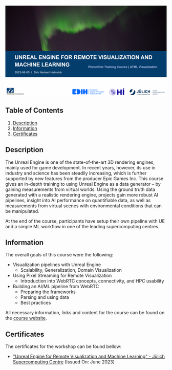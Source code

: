![Course](banner.png)

## Table of Contents
1. [Description](#description)
2. [Information](#information)
3. [Certificates](#certificates)

<a name="descripton"></a>
## Description

The Unreal Engine is one of the state-of-the-art 3D rendering engines, mainly used for game development. In recent years, however, its use in industry and science has been steadily increasing, which is further supported by new features from the producer Epic Games Inc. This course gives an in-depth training to using Unreal Engine as a data generator – by gaining measurements from virtual worlds. Using the ground truth data generated with a realistic rendering engine, projects gain more robust AI pipelines, insight into AI performance on quantifiable data, as well as measurements from virtual scenes with environmental conditions that can be manipulated. 

At the end of the course, participants have setup their own pipeline with UE and a simple ML workflow in one of the leading supercomputing centres.

<a name="information"></a>
## Information

The overall goals of this course were the following:

- Visualization pipelines with Unreal Engine
  - Scalability, Generalization, Domain Visualization
- Using Pixel Streaming for Remote Visualization
  - Introduction into WebRTC concepts, connectivity, and HPC usability
- Building an AI/ML pipeline from WebRTC
  - Preparing the frameworks
  - Parsing and using data
  - Best practices

All necessary information, links and content for the course can be found on the [course website](https://gitlab.jsc.fz-juelich.de/hedgedoc/s/lFvlmhs7H#).

<a name="certificates"></a>
## Certificates

The certificates for the workshop can be found bellow:

- ["Unreal Engine for Remote Visualization and Machine Learning" - Jülich Supercomputing Centre]() (Issued On: June 2023)
